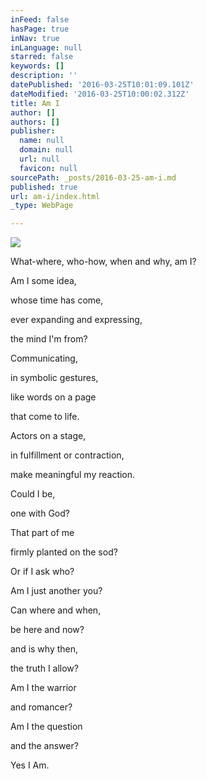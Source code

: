 ```yaml
---
inFeed: false
hasPage: true
inNav: true
inLanguage: null
starred: false
keywords: []
description: ''
datePublished: '2016-03-25T10:01:09.101Z'
dateModified: '2016-03-25T10:00:02.312Z'
title: Am I
author: []
authors: []
publisher:
  name: null
  domain: null
  url: null
  favicon: null
sourcePath: _posts/2016-03-25-am-i.md
published: true
url: am-i/index.html
_type: WebPage

---
```

![](https://the-grid-user-content.s3-us-west-2.amazonaws.com/4fad09c4-dd3e-41d8-90b1-530345effcce.jpg)

What-where, who-how, when and why, am I?

Am I some idea,

whose time has come,

ever expanding and expressing,

the mind I'm from?

Communicating,

in symbolic gestures,

like words on a page

that come to life.

Actors on a stage,

in fulfillment or contraction,

make meaningful my reaction.

Could I be,

one with God?

That part of me

firmly planted on the sod?

Or if I ask who?

Am I just another you?

Can where and when,

be here and now?

and is why then,

the truth I allow?

Am I the warrior

and romancer?

Am I the question

and the answer?

Yes I Am.